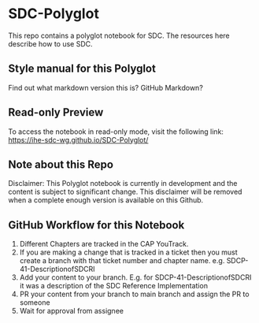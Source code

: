 # SDC-Polyglot

This repo contains a polyglot notebook for SDC. The resources here describe how to use SDC. 

## Style manual for this Polyglot 

Find out what markdown version this is? GitHub Markdown?

## Read-only Preview

To access the notebook in read-only mode, visit the following link: https://ihe-sdc-wg.github.io/SDC-Polyglot/

## Note about this Repo

Disclaimer: This Polyglot notebook is currently in development and the content is subject to significant change. This disclaimer will be removed when a complete enough version is available on this Github. 

## GitHub Workflow for this Notebook

1. Different Chapters are tracked in the CAP YouTrack.
2. If you are making a change that is tracked in a ticket then you must create a branch with that ticket number and chapter name. e.g. SDCP-41-DescriptionofSDCRI
3. Add your content to your branch. E.g. for SDCP-41-DescriptionofSDCRI it was a description of the SDC Reference Implementation
4. PR your content from your branch to main branch and assign the PR to someone
5. Wait for approval from assignee


